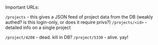 Important URLs:

`/projects` - this gives a JSON feed of project data from the DB (weakly authed? is this login-only, or does it require privs?)
`/projects/<id>` - detailed info on a single project


`/project/4208` - dead. kill in DB?
`/project/5330` - alive. yay!
